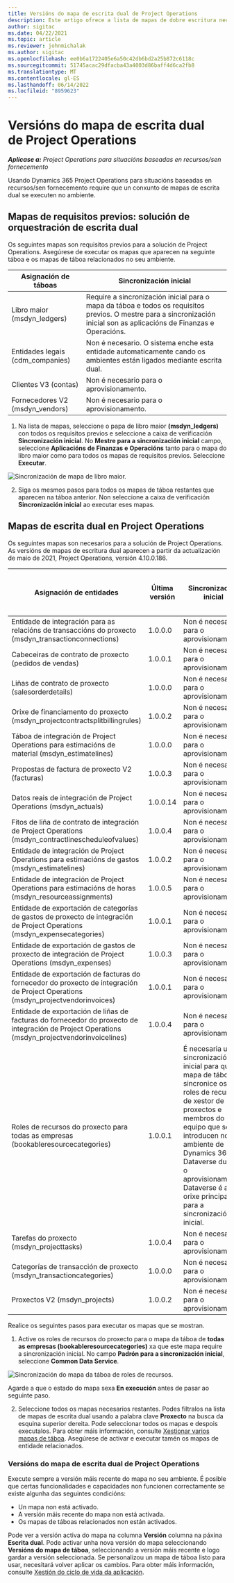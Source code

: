 ```yaml
---
title: Versións do mapa de escrita dual de Project Operations
description: Este artigo ofrece a lista de mapas de dobre escritura necesarios para Dynamics 365 Project Operations.
author: sigitac
ms.date: 04/22/2021
ms.topic: article
ms.reviewer: johnmichalak
ms.author: sigitac
ms.openlocfilehash: ee0b6a1722405e6a50c42db6bd2a25b872c6118c
ms.sourcegitcommit: 51745acac29dfacba43a4003d86baff4d6ca2fb8
ms.translationtype: MT
ms.contentlocale: gl-ES
ms.lasthandoff: 06/14/2022
ms.locfileid: "8959623"
---
```

# <a name="project-operations-dual-write-map-versions"></a>Versións do mapa de escrita dual de Project Operations

_**Aplícase a:** Project Operations para situacións baseadas en recursos/sen fornecemento_

Usando Dynamics 365 Project Operations para situacións baseadas en recursos/sen fornecemento require que un conxunto de mapas de escrita dual se executen no ambiente. 

## <a name="prerequisite-maps-dual-write-orchestration-solution"></a>Mapas de requisitos previos: solución de orquestración de escrita dual

Os seguintes mapas son requisitos previos para a solución de Project Operations. Asegúrese de executar os mapas que aparecen na seguinte táboa e os mapas de táboa relacionados no seu ambiente.

| Asignación de táboas | Sincronización inicial |
| --- | --- |
| Libro maior (msdyn_ledgers) | Require a sincronización inicial para o mapa da táboa e todos os requisitos previos. O mestre para a sincronización inicial son as aplicacións de Finanzas e Operacións. |
| Entidades legais (cdm_companies) | Non é necesario. O sistema enche esta entidade automaticamente cando os ambientes están ligados mediante escrita dual. |
| Clientes V3 (contas) | Non é necesario para o aprovisionamento. |
| Fornecedores V2 (msdyn_vendors) | Non é necesario para o aprovisionamento. |

1. Na lista de mapas, seleccione o papa de libro maior **(msdyn\_ledgers)** con todos os requisitos previos e seleccione a caixa de verificación **Sincronización inicial**. No **Mestre para a sincronización inicial** campo, seleccione **Aplicacións de Finanzas e Operacións** tanto para o mapa do libro maior como para todos os mapas de requisitos previos. Seleccione **Executar**.

![Sincronización de mapa de libro maior.](media/DW6.png)

2. Siga os mesmos pasos para todos os mapas de táboa restantes que aparecen na táboa anterior. Non seleccione a caixa de verificación **Sincronización inicial** ao executar eses mapas.

## <a name="project-operations-dual-write-maps"></a>Mapas de escrita dual en Project Operations

Os seguintes mapas son necesarios para a solución de Project Operations. As versións de mapas de escritura dual aparecen a partir da actualización de maio de 2021, Project Operations, versión 4.10.0.186.

| Asignación de entidades | Última versión | Sincronización inicial | Versión Dynamics 365 Finance obrigatoria |
| --- | --- | --- | --- |
| Entidade de integración para as relacións de transaccións do proxecto (msdyn\_transactionconnections) | 1.0.0.0 | Non é necesario para o aprovisionamento. ||
| Cabeceiras de contrato de proxecto (pedidos de vendas) | 1.0.0.1 | Non é necesario para o aprovisionamento. ||
| Liñas de contrato de proxecto (salesorderdetails) | 1.0.0.0 | Non é necesario para o aprovisionamento. ||
| Orixe de financiamento do proxecto (msdyn_projectcontractsplitbillingrules) | 1.0.0.2 | Non é necesario para o aprovisionamento. ||
| Táboa de integración de Project Operations para estimacións de material (msdyn\_estimatelines) | 1.0.0.0 | Non é necesario para o aprovisionamento. ||
| Propostas de factura de proxecto V2 (facturas) | 1.0.0.3 | Non é necesario para o aprovisionamento. ||
| Datos reais de integración de Project Operations (msdyn_actuals) | 1.0.0.14 | Non é necesario para o aprovisionamento. ||
| Fitos de liña de contrato de integración de Project Operations (msdyn_contractlinescheduleofvalues) | 1.0.0.4 | Non é necesario para o aprovisionamento. ||
| Entidade de integración de Project Operations para estimacións de gastos (msdyn_estimatelines) | 1.0.0.2 | Non é necesario para o aprovisionamento. ||
| Entidade de integración de Project Operations para estimacións de horas (msdyn_resourceassignments) | 1.0.0.5 | Non é necesario para o aprovisionamento. ||
| Entidade de exportación de categorías de gastos de proxecto de integración de Project Operations (msdyn_expensecategories) | 1.0.0.1 | Non é necesario para o aprovisionamento. ||
| Entidade de exportación de gastos de proxecto de integración de Project Operations (msdyn_expenses) | 1.0.0.3 | Non é necesario para o aprovisionamento. ||
| Entidade de exportación de facturas do fornecedor do proxecto de integración de Project Operations (msdyn_projectvendorinvoices) | 1.0.0.1 | Non é necesario para o aprovisionamento. |10.0.26 ou posterior|
| Entidade de exportación de liñas de facturas do fornecedor do proxecto de integración de Project Operations (msdyn_projectvendorinvoicelines) | 1.0.0.4 | Non é necesario para o aprovisionamento. | 10.0.26 ou posterior |
| Roles de recursos do proxecto para todas as empresas (bookableresourcecategories) | 1.0.0.1 | É necesaria unha sincronización inicial para que o mapa de táboas sincronice os roles de recursos de xestor de proxectos e membros do equipo que se introducen no ambiente de Dynamics 365 Dataverse durante o aprovisionamento. Dataverse é a orixe principal para a sincronización inicial. ||
| Tarefas do proxecto (msdyn_projecttasks) | 1.0.0.4 | Non é necesario para o aprovisionamento. ||
| Categorías de transacción de proxecto (msdyn_transactioncategories) | 1.0.0.0 | Non é necesario para o aprovisionamento. ||
| Proxectos V2 (msdyn_projects) | 1.0.0.2 | Non é necesario para o aprovisionamento. ||

Realice os seguintes pasos para executar os mapas que se mostran.

1. Active os roles de recursos do proxecto para o mapa da táboa de **todas as empresas (bookableresourcecategories)** xa que este mapa require a sincronización inicial. No campo **Padrón para a sincronización inicial**, seleccione **Common Data Service**. 

 ![Sincronización do mapa da táboa de roles de recursos.](media/6ResourceInitialSync.jpg)

 Agarde a que o estado do mapa sexa **En execución** antes de pasar ao seguinte paso.

2. Seleccione todos os mapas necesarios restantes. Podes filtralos na lista de mapas de escrita dual usando a palabra clave **Proxecto** na busca da esquina superior dereita. Pode seleccionar todos os mapas e despois executalos. Para obter máis información, consulte [Xestionar varios mapas de táboa](/dynamics365/fin-ops-core/dev-itpro/data-entities/dual-write/multiple-entity-maps). Asegúrese de activar e executar tamén os mapas de entidade relacionados.

### <a name="project-operations-dual-write-map-versions"></a>Versións do mapa de escrita dual de Project Operations

Execute sempre a versión máis recente do mapa no seu ambiente. É posible que certas funcionalidades e capacidades non funcionen correctamente se existe algunha das seguintes condicións:

- Un mapa non está activado.
- A versión máis recente do mapa non está activada. 
- Os mapas de táboas relacionados non están activados.

Pode ver a versión activa do mapa na columna **Versión** columna na páxina **Escrita dual**. Pode activar unha nova versión do mapa seleccionando **Versións do mapa de táboa**, seleccionando a versión máis recente e logo gardar a versión seleccionada. Se personalizou un mapa de táboa listo para usar, necesitará volver aplicar os cambios. Para obter máis información, consulte [Xestión do ciclo de vida da aplicación](/dynamics365/fin-ops-core/dev-itpro/data-entities/dual-write/app-lifecycle-management).
